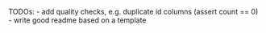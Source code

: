 TODOs:
    - add quality checks, e.g. duplicate id columns (assert count == 0)
    - write good readme based on a template